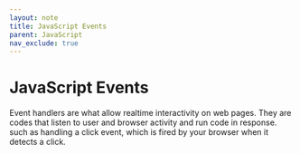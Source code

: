 ```yaml
---
layout: note
title: JavaScript Events
parent: JavaScript
nav_exclude: true
---
```


# JavaScript Events

Event handlers are what allow realtime interactivity on web pages. They are codes that listen to user and browser activity and run code in response. such as handling a click event, which is fired by your browser when it detects a click.

